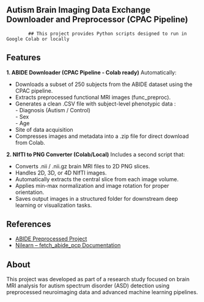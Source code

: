 ## **Autism Brain Imaging Data Exchange Downloader and Preprocessor (CPAC Pipeline)**

            ## This project provides Python scripts designed to run in Google Colab or locally

## Features
 **1. ABIDE Downloader (CPAC Pipeline - Colab ready)**
Automatically:
- Downloads a subset of 250 subjects from the ABIDE dataset using the CPAC pipeline.
- Extracts preprocessed functional MRI images (func_preproc).
- Generates a clean .CSV file with subject-level phenotypic data :   
      - Diagnosis (Autism / Control)   
      - Sex    
      - Age  
- Site of data acquisition
- Compresses images and metadata into a .zip file for direct download from Colab.

 **2. NIfTI to PNG Converter (Colab/Local)**
Includes a second script that:
- Converts .nii / .nii.gz brain MRI files to 2D PNG slices.
- Handles 2D, 3D, or 4D NIfTI images.
- Automatically extracts the central slice from each image volume.
- Applies min-max normalization and image rotation for proper orientation.
- Saves output images in a structured folder for downstream deep learning or visualization tasks.



## References
- [ABIDE Preprocessed Project](http://preprocessed-connectomes-project.org/abide/)
- [Nilearn – fetch_abide_pcp Documentation](https://nilearn.github.io/stable/modules/generated/nilearn.datasets.fetch_abide_pcp.html)

## About
This project was developed as part of a research study focused on brain MRI analysis for autism spectrum disorder (ASD) detection using preprocessed neuroimaging data and advanced machine learning pipelines.
